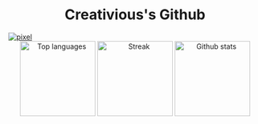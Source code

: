<div align="center">
  <h1><b>Creativious's Github</b></h1>
</div>
<a href="https://imgbb.com/"><img src="https://i.ibb.co/3v0M7FD/pixel.png" alt="pixel" border="0"></a>
<div align="center">
    <img src="https://github-readme-stats.vercel.app/api/top-langs/?username=Creativious&theme=dracula&show_icons=true&hide_border=true&layout=compact" height="150" alt="Top languages" />
    <img src="https://github-readme-streak-stats.herokuapp.com/?user=Creativious&theme=dracula&hide_border=true" height="150" alt="Streak" />
  <img src="https://github-readme-stats.vercel.app/api?username=Creativious&theme=dracula&show_icons=true&hide_border=true&count_private=true" height="150" alt="Github stats"
</div>
